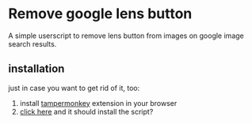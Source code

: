 # Remove google lens button
A simple userscript to remove lens button from images on google image search results.

## installation
just in case you want to get rid of it, too:
1. install [tampermonkey](https://www.tampermonkey.net/) extension in your browser
2. [click here](https://github.com/NishthaSharma-22/remove-google-lens-button/raw/refs/heads/main/removelens.user.js) and it should install the script?


